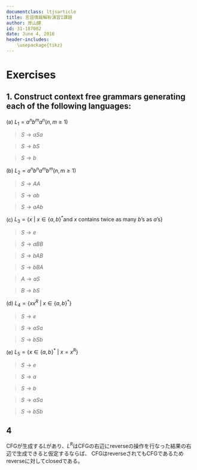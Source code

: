 ```yaml
---
documentclass: ltjsarticle
title: 言語情報解析演習I課題
author: 岸山健
id: 31-187002
date: June 4, 2018
header-includes:
    \usepackage{tikz}
---
```

<!--
https://www3.nd.edu/~kogge/courses/cse30151-fa17/Public/other/tikz_tutorial.pdf
https://tex.stackexchange.com/questions/20784/which-package-can-be-used-to-draw-automata
矢印が出ないと思っていたら解像度の問題でした。
-->
# Exercises

## 1. Construct context free grammars generating each of the following languages:

(a) $L_1 = a^nb^ma^n(n,m \geq 1)$

> $S \rightarrow aSa$

> $S \rightarrow bS$

> $S \rightarrow b$

(b) $L_2 = a^nb^na^mb^m(n,m \geq 1)$

> $S \rightarrow AA$

> $S \rightarrow ab$

> $S \rightarrow aAb$

(c) $L_3 = \{ x \mbox{ | } x \in \{a,b\}^* \mbox{and }x\mbox{ contains twice as many } b \mbox{'s as }a \mbox{'s}\}$

> $S \rightarrow e$

> $S \rightarrow aBB$

> $S \rightarrow bAB$

> $S \rightarrow bBA$

> $A \rightarrow aS$

> $B \rightarrow bS$

(d) $L_4 = \{xx^R \mbox{ | } x \in \{a,b\}^* \}$

> $S \rightarrow e$

> $S \rightarrow aSa$

> $S \rightarrow bSb$

(e) $L_5 = \{x \in \{a,b\}^* \mbox{ | } x = x^R \}$

> $S \rightarrow e$

> $S \rightarrow a$

> $S \rightarrow b$

> $S \rightarrow aSa$

> $S \rightarrow bSb$

## 4

CFGが生成する$L$があり、$L^R$はCFGの右辺にreverseの操作を行なった結果の右辺で生成できると仮定するならば、
CFGはreverseされてもCFGであるためreverseに対してclosedである。
